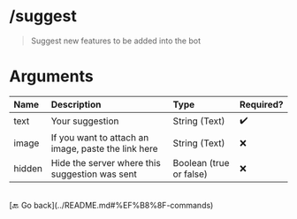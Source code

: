 # /suggest
> Suggest new features to be added into the bot 

# Arguments

| Name | Description | Type | Required? | 
| :-- | :-- | :-- | :-- | 
| text | Your suggestion | String (Text) | ✔️ | 
| image | If you want to attach an image, paste the link here | String (Text) | ❌ | 
| hidden | Hide the server where this suggestion was sent | Boolean (true or false) | ❌ | 


<br>
 [🔙 Go back](../README.md#%EF%B8%8F-commands)